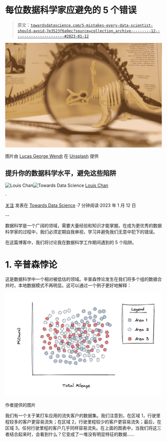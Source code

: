 # 每位数据科学家应避免的 5 个错误

> 原文：[`towardsdatascience.com/5-mistakes-every-data-scientist-should-avoid-7e3523f6a9ec?source=collection_archive---------12-----------------------#2023-01-12`](https://towardsdatascience.com/5-mistakes-every-data-scientist-should-avoid-7e3523f6a9ec?source=collection_archive---------12-----------------------#2023-01-12)

![](img/f358314b28fae180bbd38747736ea5b6.png)

图片由 [Lucas George Wendt](https://unsplash.com/de/@lucasgwendt?utm_source=medium&utm_medium=referral) 在 [Unsplash](https://unsplash.com/?utm_source=medium&utm_medium=referral) 提供

## 提升你的数据科学水平，避免这些陷阱

[](https://louis-chan.medium.com/?source=post_page-----7e3523f6a9ec--------------------------------)![Louis Chan](https://louis-chan.medium.com/?source=post_page-----7e3523f6a9ec--------------------------------)[](https://towardsdatascience.com/?source=post_page-----7e3523f6a9ec--------------------------------)![Towards Data Science](https://towardsdatascience.com/?source=post_page-----7e3523f6a9ec--------------------------------) [Louis Chan](https://louis-chan.medium.com/?source=post_page-----7e3523f6a9ec--------------------------------)

·

[关注](https://medium.com/m/signin?actionUrl=https%3A%2F%2Fmedium.com%2F_%2Fsubscribe%2Fuser%2F6d585e26760a&operation=register&redirect=https%3A%2F%2Ftowardsdatascience.com%2F5-mistakes-every-data-scientist-should-avoid-7e3523f6a9ec&user=Louis+Chan&userId=6d585e26760a&source=post_page-6d585e26760a----7e3523f6a9ec---------------------post_header-----------) 发表在 [Towards Data Science](https://towardsdatascience.com/?source=post_page-----7e3523f6a9ec--------------------------------) ·7 分钟阅读·2023 年 1 月 12 日[](https://medium.com/m/signin?actionUrl=https%3A%2F%2Fmedium.com%2F_%2Fvote%2Ftowards-data-science%2F7e3523f6a9ec&operation=register&redirect=https%3A%2F%2Ftowardsdatascience.com%2F5-mistakes-every-data-scientist-should-avoid-7e3523f6a9ec&user=Louis+Chan&userId=6d585e26760a&source=-----7e3523f6a9ec---------------------clap_footer-----------)

--

[](https://medium.com/m/signin?actionUrl=https%3A%2F%2Fmedium.com%2F_%2Fbookmark%2Fp%2F7e3523f6a9ec&operation=register&redirect=https%3A%2F%2Ftowardsdatascience.com%2F5-mistakes-every-data-scientist-should-avoid-7e3523f6a9ec&source=-----7e3523f6a9ec---------------------bookmark_footer-----------)

数据科学是一个广阔的领域，需要大量经验和知识才能掌握。在成为更优秀的数据科学家的过程中，我们必须定期自我审视，学习并避免我们无意中犯下的错误。

在这篇博客中，我们将讨论我在数据科学工作期间遇到的 5 个陷阱。

# 1\. 辛普森悖论

这是数据科学中一个相对被低估的领域。辛普森悖论发生在我们将多个组的数据合并时，本地数据模式不再明显。这可以通过一个例子更好地解释：

![](img/e476dcf9dddba35436e00530cb44544b.png)

作者提供的图片

我们有一个关于某打车应用的流失客户的数据集。我们注意到，在区域 1，行驶里程较多的客户更容易流失；在区域 2，行驶里程较少的客户更容易流失；最后，在区域 3，任何行驶里程的客户几乎同样容易流失。在上面的图表中，当我们将这三者结合起来时，会看到什么？它变成了一堆没有明显特征的数据……
